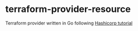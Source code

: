# terraform-provider-resource
Terraform provider written in Go
following [Hashicorp tutorial](https://www.terraform.io/docs/extend/writing-custom-providers.html)
